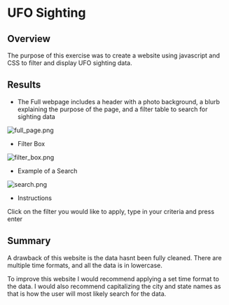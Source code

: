 # UFO Sighting

## Overview

The purpose of this exercise was to create a website using javascript and CSS to filter and display UFO sighting data.

## Results

* The Full webpage includes a header with a photo background, a blurb explaining the purpose of the page, and a filter table to search for sighting data

![full_page.png](https://github.com/mcwatts88/UFOs/blob/main/images/full_page.jpg)

* Filter Box

![filter_box.png](https://github.com/mcwatts88/UFOs/blob/main/images/filter_box.jpg)

* Example of a Search

![search.png](https://github.com/mcwatts88/UFOs/blob/main/images/search.jpg)

* Instructions

Click on the filter you would like to apply, type in your criteria and press enter

## Summary

A drawback of this website is the data hasnt been fully cleaned. There are multiple time formats, and all the data is in lowercase.

To improve this website I would recommend applying a set time format to the data. I would also recommend capitalizing the city and state names as that is how the user will most likely search for the data.